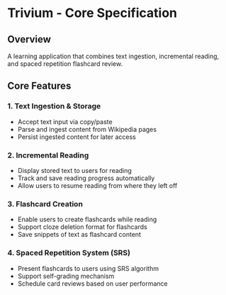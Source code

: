 # Trivium - Core Specification

## Overview
A learning application that combines text ingestion, incremental reading, and spaced repetition flashcard review.

## Core Features

### 1. Text Ingestion & Storage
- Accept text input via copy/paste
- Parse and ingest content from Wikipedia pages
- Persist ingested content for later access

### 2. Incremental Reading
- Display stored text to users for reading
- Track and save reading progress automatically
- Allow users to resume reading from where they left off

### 3. Flashcard Creation
- Enable users to create flashcards while reading
- Support cloze deletion format for flashcards
- Save snippets of text as flashcard content

### 4. Spaced Repetition System (SRS)
- Present flashcards to users using SRS algorithm
- Support self-grading mechanism
- Schedule card reviews based on user performance
